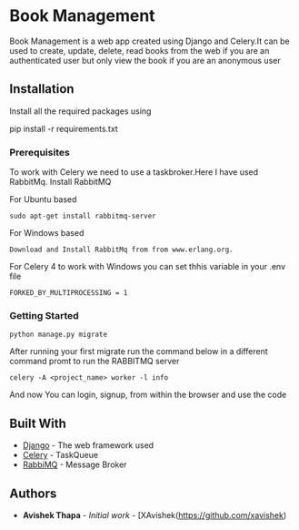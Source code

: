 # Book Management

Book Management is a web app created using Django and Celery.It can be used to create, update, delete, read books from the web if you are an authenticated user but only view the book if you are an anonymous user

## Installation
Install all the required packages using

pip install -r requirements.txt 


### Prerequisites

To work with Celery we need to use a taskbroker.Here I have used RabbitMq.
Install RabbitMQ

For Ubuntu based

```
sudo apt-get install rabbitmq-server
```
For Windows based

```
Download and Install RabbitMq from from www.erlang.org.
```

For Celery 4 to work with Windows you can set thhis variable in your .env file
```
FORKED_BY_MULTIPROCESSING = 1
```


### Getting Started

```
python manage.py migrate
```
After running your first migrate run the command below in a different command promt to run the RABBITMQ server

```
celery -A <project_name> worker -l info
```

And now You can login, signup, from within the browser
and use the code 



## Built With

* [Django](https://www.djangoproject.com/) - The web framework used
* [Celery](http://www.celeryproject.org/) - TaskQueue
* [RabbiMQ](https://www.rabbitmq.com/) - Message Broker 

 

## Authors

* **Avishek Thapa** - *Initial work* - [XAvishek(https://github.com/xavishek)

